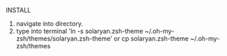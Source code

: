 INSTALL

1. navigate into directory.
2. type into terminal 
    'ln -s solaryan.zsh-theme ~/.oh-my-zsh/themes/solaryan.zsh-theme'
    or
    cp solaryan.zsh-theme ~/.oh-my-zsh/themes 
